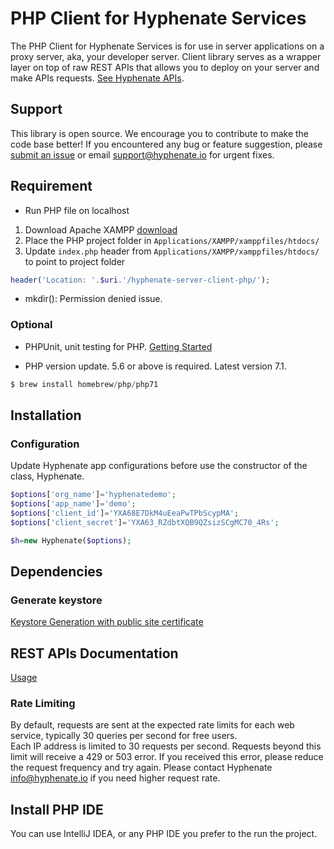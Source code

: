 # PHP Client for Hyphenate Services

The PHP Client for Hyphenate Services is for use in server applications on a proxy server, aka, your developer server. Client library serves as a wrapper layer on top of raw REST APIs that allows you to deploy on your server and make APIs requests. [See Hyphenate APIs](http://docs.hyphenate.io/docs/server-overview).

## Support

This library is open source. We encourage you to contribute to make the code base better! If you encountered any bug or feature suggestion, please [submit an issue](https://github.io.hyphenateInc/hyphenate-server-client-java/issues) or email support@hyphenate.io for urgent fixes.


## Requirement

- Run PHP file on localhost

1. Download Apache XAMPP [download](https://www.apachefriends.org/download.html)
2. Place the PHP project folder in `Applications/XAMPP/xamppfiles/htdocs/`
3. Update `index.php` header from `Applications/XAMPP/xamppfiles/htdocs/` to point to project folder
```php
header('Location: '.$uri.'/hyphenate-server-client-php/');
```

- mkdir(): Permission denied issue. 



### Optional 

- PHPUnit, unit testing for PHP. [Getting Started](https://phpunit.de/getting-started.html)

- PHP version update. 5.6 or above is required. Latest version 7.1. 
```php
$ brew install homebrew/php/php71
```

## Installation



### Configuration 

Update Hyphenate app configurations before use the constructor of the class, Hyphenate.

```php
$options['org_name']='hyphenatedemo';
$options['app_name']='demo';
$options['client_id']='YXA68E7DkM4uEeaPwTPbScypMA';
$options['client_secret']='YXA63_RZdbtXQB9QZsizSCgMC70_4Rs';

$h=new Hyphenate($options);
```

## Dependencies  

### Generate keystore

[Keystore Generation with public site certificate](https://docs.hyphenate.io/docs/keystore-generation-with-public-cer)

## REST APIs Documentation 

[Usage](https://api-docs.hyphenate.io)

### Rate Limiting

By default, requests are sent at the expected rate limits for each web service, typically 30 queries per second for free users.  
Each IP address is limited to 30 requests per second. Requests beyond this limit will receive a 429 or 503 error. If you received this error, please reduce the request frequency and try again.
Please contact Hyphenate info@hyphenate.io if you need higher request rate.

## Install PHP IDE

You can use IntelliJ IDEA, or any PHP IDE you prefer to the run the project.
